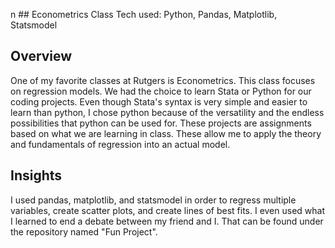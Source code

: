 n ## Econometrics Class
Tech used: Python, Pandas, Matplotlib, Statsmodel

## Overview
One of my favorite classes at Rutgers is Econometrics. This class focuses on regression models. We had the choice to learn Stata or Python for our coding projects. Even though Stata's syntax is very simple and easier to learn than python, I chose python because of the versatility and the endless possibilities that python can be used for.
These projects are assignments based on what we are learning in class. These allow me to apply the theory and fundamentals of regression into an actual model. 

## Insights
I used pandas, matplotlib, and statsmodel in order to regress multiple variables, create scatter plots, and create lines of best fits. I even used what I learned to end a debate between my friend and I. That can be found under the repository named "Fun Project". 
